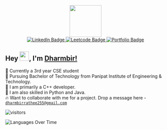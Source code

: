 <div >
<div id="header" align="center">
  <img src="https://media.giphy.com/media/M9gbBd9nbDrOTu1Mqx/giphy.gif" width="100"/>
  <div id="badges">
  <a href="https://www.linkedin.com/in/dharmbir-rathee/" target="_blank">
    <img src="https://img.shields.io/badge/LinkedIn-blue?style=for-the-badge&logo=linkedin&logoColor=white" alt="LinkedIn Badge"/>
  </a>
  <a href="https://leetcode.com/radical_420/" target="_blank">
    <img src="https://img.shields.io/badge/-Leetcode-green?style=for-the-badge&logo=leetcode" alt="Leetcode Badge"/>
  </a>
  <a href="https://bio.link/dharmbir" target="_blank">
    <img src="https://img.shields.io/badge/-Portfolio-red?style=for-the-badge&logo=google" alt="Portfolio Badge"/>
  </a>
</div>
</div>
</div>

## Hey <img src="https://github.com/TheDudeThatCode/TheDudeThatCode/blob/master/Assets/Hi.gif" width="29">, I'm [Dharmbir!](https://bio.link/dharmbir) 
🧑 Currently a 3rd year CSE student <br>
🏫 Pursuing Bachelor of Technology from Panipat Institute of Engineering & Technology. <br>
👀 I am primarily a C++ developer. <br>
🌱 I am also skilled in Python and Java. <br>
🔥 Want to collaborate with me for a project. Drop a message here - <a href="mailto:dharmbirrathee255@gmail.com">`dharmbirrathee255@gmail.com`</a>

![visitors](https://visitor-badge.laobi.icu/badge?page_id=Dharmbir-dev.Dharmbir-dev)

![Languages Over Time](https://stats.quine.sh/dharm244/languages-over-time?theme=dark)


